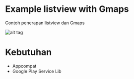 Example listview with Gmaps
==================

Contoh penerapan listview dan Gmaps

![alt tag](http://pratamawijaya.com/wp-content/uploads/2014/09/listview-googlemaps.gif)


Kebutuhan 
===================
- Appcompat 
- Google Play Service Lib

